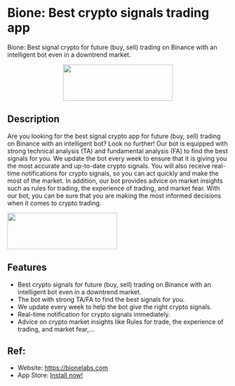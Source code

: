 # Bione: Best crypto signals trading app
Bione: Best signal crypto for future (buy, sell) trading on Binance with an intelligent bot even in a downtrend market.

<center><a href="https://apps.apple.com/us/app/bione-signal-buy-btc-crypto/id6443679288" target="_blank"><img src="https://tools.applemediaservices.com/api/badges/download-on-the-app-store/black/en-us?size=250x83&amp;releaseDate=1674345600" style="width: 250px; height: 83px;"></a></center>

## Description
Are you looking for the best signal crypto app for future (buy, sell) trading on Binance with an intelligent bot? Look no further! Our bot is equipped with strong technical analysis (TA) and fundamental analysis (FA) to find the best signals for you. We update the bot every week to ensure that it is giving you the most accurate and up-to-date crypto signals. You will also receive real-time notifications for crypto signals, so you can act quickly and make the most of the market. In addition, our bot provides advice on market insights such as rules for trading, the experience of trading, and market fear. With our bot, you can be sure that you are making the most informed decisions when it comes to crypto trading.

<a href="https://apps.apple.com/us/app/bione-signal-buy-btc-crypto/id6443679288" target="_blank"><img src="https://img1.wsimg.com/isteam/ip/5c44168a-9e4c-47aa-abeb-f00614993042/1B8ED585-17D1-4AA2-AF9C-A37337A68B37.jpeg/:/cr=t:0%25,l:0%25,w:100%25,h:100%25/rs=w:1280" style="width: 250px; height: 83px;"></a>

## Features
- Best crypto signals for future (buy, sell) trading on Binance with an intelligent bot even in a downtrend market.
- The bot with strong TA/FA to find the best signals for you.
- We update every week to help the bot give the right crypto signals.
- Real-time notification for crypto signals immediately.
- Advice on crypto market insights like Rules for trade, the experience of trading, and market fear,...

## Ref:
- Website: <a href="https://bionelabs.com" target="_blank">https://bionelabs.com</a>
- App Store: <a href="https://apps.apple.com/us/app/bione-signal-buy-btc-crypto/id6443679288" target="_blank">Install now!</a>
